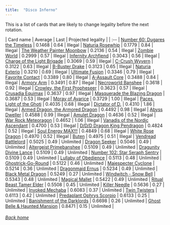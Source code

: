 ```yaml
---
title:  "Disco Inferno"
---
```


This is a list of cards that are likely to change legality before the next rotation.

| Card name | Average | Last | Projected legality |
| :-- |
[Number 60: Dugares the Timeless](https://db.ygoprodeck.com/card/?search=Number%2060:%20Dugares%20the%20Timeless) | 0.1468 | 0.64 | Illegal |
[Naturia Rosewhip](https://db.ygoprodeck.com/card/?search=Naturia%20Rosewhip) | 0.1779 | 0.84 | Illegal |
[The Weather Painter Moonbow](https://db.ygoprodeck.com/card/?search=The%20Weather%20Painter%20Moonbow) | 0.2136 | 0.54 | Illegal |
[Zombie World](https://db.ygoprodeck.com/card/?search=Zombie%20World) | 0.2999 | 0.57 | Illegal |
[Infernity Archfiend](https://db.ygoprodeck.com/card/?search=Infernity%20Archfiend) | 0.3043 | 0.56 | Illegal |
[Charge of the Light Brigade](https://db.ygoprodeck.com/card/?search=Charge%20of%20the%20Light%20Brigade) | 0.3069 | 0.59 | Illegal |
[C-Crush Wyvern](https://db.ygoprodeck.com/card/?search=C-Crush%20Wyvern) | 0.3122 | 0.63 | Illegal |
[B-Buster Drake](https://db.ygoprodeck.com/card/?search=B-Buster%20Drake) | 0.3123 | 0.65 | Illegal |
[Naturia Exterio](https://db.ygoprodeck.com/card/?search=Naturia%20Exterio) | 0.3210 | 0.69 | Illegal |
[Ultimate Fusion](https://db.ygoprodeck.com/card/?search=Ultimate%20Fusion) | 0.3346 | 0.79 | Illegal |
[Favorite Contact](https://db.ygoprodeck.com/card/?search=Favorite%20Contact) | 0.3389 | 0.80 | Illegal |
[A-Assault Core](https://db.ygoprodeck.com/card/?search=A-Assault%20Core) | 0.3488 | 0.84 | Illegal |
[Armory Arm](https://db.ygoprodeck.com/card/?search=Armory%20Arm) | 0.3491 | 0.87 | Illegal |
[Necroworld Banshee](https://db.ygoprodeck.com/card/?search=Necroworld%20Banshee) | 0.3618 | 0.92 | Illegal |
[Crowley, the First Propheseer](https://db.ygoprodeck.com/card/?search=Crowley,%20the%20First%20Propheseer) | 0.3623 | 0.57 | Illegal |
[Crusadia Equimax](https://db.ygoprodeck.com/card/?search=Crusadia%20Equimax) | 0.3637 | 0.97 | Illegal |
[Masquerade the Blazing Dragon](https://db.ygoprodeck.com/card/?search=Masquerade%20the%20Blazing%20Dragon) | 0.3687 | 0.53 | Illegal |
[Moray of Avarice](https://db.ygoprodeck.com/card/?search=Moray%20of%20Avarice) | 0.3729 | 1.00 | Illegal |
[Paces, Light of the Ghoti](https://db.ygoprodeck.com/card/?search=Paces,%20Light%20of%20the%20Ghoti) | 0.4035 | 0.68 | Illegal |
[Dictator of D.](https://db.ygoprodeck.com/card/?search=Dictator%20of%20D.) | 0.4310 | 1.86 | Illegal |
[Armed Dragon, the Armored Dragon](https://db.ygoprodeck.com/card/?search=Armed%20Dragon,%20the%20Armored%20Dragon) | 0.4492 | 0.98 | Illegal |
[Abyss Dweller](https://db.ygoprodeck.com/card/?search=Abyss%20Dweller) | 0.4588 | 0.99 | Illegal |
[Amulet Dragon](https://db.ygoprodeck.com/card/?search=Amulet%20Dragon) | 0.4636 | 0.52 | Illegal |
[War Rock Meteoragon](https://db.ygoprodeck.com/card/?search=War%20Rock%20Meteoragon) | 0.4652 | 1.06 | Illegal |
[Vanadis of the Nordic Ascendant](https://db.ygoprodeck.com/card/?search=Vanadis%20of%20the%20Nordic%20Ascendant) | 0.4700 | 0.53 | Illegal |
[D/D/D Dragon King Pendragon](https://db.ygoprodeck.com/card/?search=D/D/D%20Dragon%20King%20Pendragon) | 0.4824 | 0.52 | Illegal |
[Soul Energy MAX!!!](https://db.ygoprodeck.com/card/?search=Soul%20Energy%20MAX!!!) | 0.4849 | 0.68 | Illegal |
[White Rose Dragon](https://db.ygoprodeck.com/card/?search=White%20Rose%20Dragon) | 0.4970 | 0.52 | Illegal |
[Buten](https://db.ygoprodeck.com/card/?search=Buten) | 0.4975 | 0.51 | Illegal |
[Vendread Battlelord](https://db.ygoprodeck.com/card/?search=Vendread%20Battlelord) | 0.5025 | 0.49 | Unlimited |
[Dragon Seeker](https://db.ygoprodeck.com/card/?search=Dragon%20Seeker) | 0.5046 | 0.49 | Unlimited |
[Altergeist Primebanshee](https://db.ygoprodeck.com/card/?search=Altergeist%20Primebanshee) | 0.5109 | 0.49 | Unlimited |
[Dragunity Divine Lance](https://db.ygoprodeck.com/card/?search=Dragunity%20Divine%20Lance) | 0.5109 | 0.49 | Unlimited |
[Number 102: Star Seraph Sentry](https://db.ygoprodeck.com/card/?search=Number%20102:%20Star%20Seraph%20Sentry) | 0.5109 | 0.49 | Unlimited |
[Lullaby of Obedience](https://db.ygoprodeck.com/card/?search=Lullaby%20of%20Obedience) | 0.5113 | 0.48 | Unlimited |
[Ghostrick-Go-Round](https://db.ygoprodeck.com/card/?search=Ghostrick-Go-Round) | 0.5122 | 0.46 | Unlimited |
[Majespecter Cyclone](https://db.ygoprodeck.com/card/?search=Majespecter%20Cyclone) | 0.5214 | 0.36 | Unlimited |
[Dragonmaid Ernus](https://db.ygoprodeck.com/card/?search=Dragonmaid%20Ernus) | 0.5234 | 0.49 | Unlimited |
[Black Metal Dragon](https://db.ygoprodeck.com/card/?search=Black%20Metal%20Dragon) | 0.5249 | 0.27 | Unlimited |
[Windwitch - Snow Bell](https://db.ygoprodeck.com/card/?search=Windwitch%20-%20Snow%20Bell) | 0.5343 | 0.48 | Unlimited |
[Magical Mallet](https://db.ygoprodeck.com/card/?search=Magical%20Mallet) | 0.5422 | 0.49 | Unlimited |
[Ritual Beast Tamer Elder](https://db.ygoprodeck.com/card/?search=Ritual%20Beast%20Tamer%20Elder) | 0.5508 | 0.45 | Unlimited |
[Killer Needle](https://db.ygoprodeck.com/card/?search=Killer%20Needle) | 0.5636 | 0.27 | Unlimited |
[Invoked Mechaba](https://db.ygoprodeck.com/card/?search=Invoked%20Mechaba) | 0.6083 | 0.37 | Unlimited |
[Twin Twisters](https://db.ygoprodeck.com/card/?search=Twin%20Twisters) | 0.6113 | 0.42 | Unlimited |
[Predaplant Ophrys Scorpio](https://db.ygoprodeck.com/card/?search=Predaplant%20Ophrys%20Scorpio) | 0.6133 | 0.25 | Unlimited |
[Banishment of the Darklords](https://db.ygoprodeck.com/card/?search=Banishment%20of%20the%20Darklords) | 0.6698 | 0.26 | Unlimited |
[Ghost Belle & Haunted Mansion](https://db.ygoprodeck.com/card/?search=Ghost%20Belle%20%26%20Haunted%20Mansion) | 0.8471 | 0.15 | Unlimited |

###### [Back home](index)